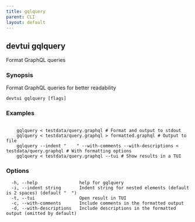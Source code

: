 ```yaml
---
title: gqlquery
parent: CLI
layout: default
---
```


## devtui gqlquery

Format GraphQL queries

### Synopsis

Format GraphQL queries for better readability

```
devtui gqlquery [flags]
```

### Examples

```

	gqlquery < testdata/query.graphql # Format and output to stdout
 	gqlquery < testdata/query.graphql > formatted.graphql # Output to file
	gqlquery --indent "    " --with-comments --with-descriptions < testdata/query.graphql # With formatting options
	gqlquery < testdata/query.graphql --tui # Show results in a TUI

```

### Options

```
  -h, --help                help for gqlquery
  -i, --indent string       Indent string for nested elements (default is 2 spaces) (default "  ")
  -t, --tui                 Open result in TUI
  -c, --with-comments       Include comments in the formatted output
  -d, --with-descriptions   Include descriptions in the formatted output (omitted by default)
```
